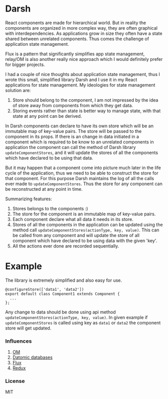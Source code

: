 # Darsh

React components are made for hierarchical world. But in reality the components are organized in more complex way, they are often graphical with interdependencies. As applications grow in size they often have a state shared between unrelated components. Thus comes the challenge of application state management.

Flux is a pattern that significantly simplifies app state management, relay/OM is also another really nice approach which I would definitely prefer for bigger projects.

I had a couple of nice thoughts about application state management, thus I wrote this small, simplified library Darsh and I use it in my React applications for state management. My ideologies for state management solution are:

1. Store should belong to the component, I am not impressed by the idea of store away from components from which they get data.
2. Storing events rather than state is better way to manage state, with that state at any point can be derived.

In Darsh components can declare to have its own store which will be an immutable map of key-value pairs. The store will be passed to the component in its props. If there is an change in data initiated in a component which is required to be know to an unrelated components in application the component can call the method of Darsh library `updateComponentStores`, and it will update the stores of all the components which have declared to be using that data.

But it may happen that a component come into picture much later in the life cycle of the application, thus we need to be able to construct the store for that component. For this purpose Darsh maintains the log of all the calls ever made to `updateComponentStores`. Thus the store for any component can be reconstructed at any point in time.

Summarizing features:

1. Stores belongs to the components :)
2. The store for the component is an immutable map of key-value pairs.
3. Each component declare what all data it needs in its store.
4. Stores of all the components in the application can be updated using the method call `updateComponentStores(actionType, key, value)`. This can be called from any component and will update the store of all component which have declared to be using data with the given 'key'.
5. All the actions ever done are recorded sequentially.

# Example
The library is extremely simplified and also easy for use.

```
@configureStore(['data1', 'data2'])
export default class Component1 extends Component {
  ...
};
```

Any change to data should be done using api method `updateComponentStores(actionType, key, value)`. In given example if `updateComponentStores` is called using key as `data1` or `data2` the component store will get updated.

### Influences
1. [OM](https://github.com/omcljs/om)
2. [Datomic databases](http://www.datomic.com/about.html)
3. [Flux](https://facebook.github.io/flux/docs/overview.html)
4. [Redux](http://redux.js.org/)

### License
MIT
